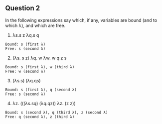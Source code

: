 ## Question 2

In the following expressions say which, if any, variables are bound (and to which λ), and which are free.

1. λs.s z λq.s q
```
Bound: s (first λ)
Free: s (second λ)
```
2. (λs. s z) λq. w λw. w q z s
```
Bound: s (first λ), w (third λ)
Free: w (second λ)
```
3. (λs.s) (λq.qs)
```
Bound: s (first λ), q (second λ)
Free: s (second λ)
```
4. λz. (((λs.sq) (λq.qz)) λz. (z z))
```
Bound: s (second λ), q (third λ), z (second λ)
Free: q (second λ), z (third λ)
```